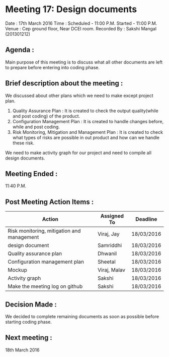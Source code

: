 
Meeting 17: Design documents
===============================

Date : 17th March 2016
Time : Scheduled - 11:00 P.M.
       Started   - 11:00 P.M.
Venue : Cep ground floor, Near DCEI room.
Recorded By : Sakshi Mangal (201301212)



Agenda :
-------
Main purpose of this meeting is to discuss what all other documents are left to prepare before entering into coding phase.

Brief description about the meeting :
-------------------------------------
We discussed about other plans which we need to make except project plan.
1. Quality Assurance Plan : It is created to check the output quality(while and post coding) of the product.
2. Configuration Management Plan : It is created to handle changes before, while and post coding.
3. Risk Monitoring, Mitigation and Management Plan : It is created to check what types of risks are possible in out product and how can we handle these risk.

We need to make activity graph for our project and need to compile all design documents.

Meeting Ended :
---------------
11:40 P.M.

Post Meeting Action Items :
---------------------------

|                  Action                      |  Assigned To   |  Deadline        |
|----------------------------------------------|----------------|------------------|
| Risk monitoring, mitigation and management   |   Viraj, Jay   |    18/03/2016    |
|        design document                       |   Samriddhi    |    18/03/2016    |
|        Quality assurance plan                |    Dhwanil     |    18/03/2016    |
|      Configuration management plan           |    Sheetal     |    18/03/2016    |
|               Mockup                         |  Viraj, Malav  |    18/03/2016    |
|           Activity graph                     |    Sakshi      |    18/03/2016    |
|    Make the meeting log on github            |    Sakshi      |    18/03/2016    |


Decision Made :
---------------
We decided to complete remaining documents as soon as possible before starting coding phase.

Next meeting :
-------------
18th March 2016
